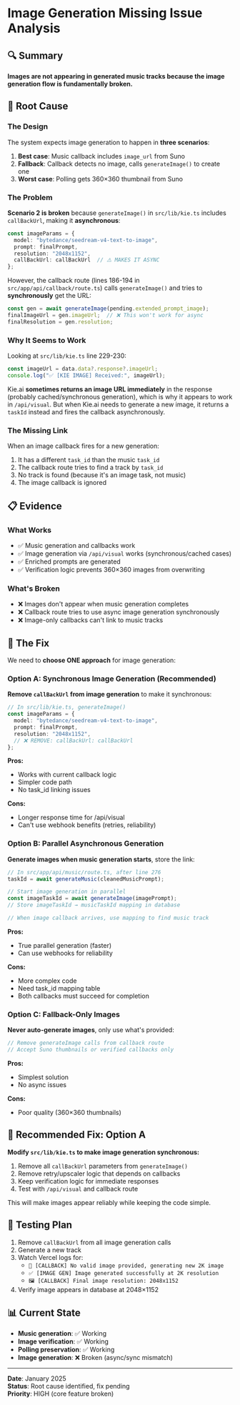 # Image Generation Missing Issue Analysis

## 🔍 Summary

**Images are not appearing in generated music tracks because the image generation flow is fundamentally broken.**

## 🐛 Root Cause

### The Design
The system expects image generation to happen in **three scenarios**:

1. **Best case**: Music callback includes `image_url` from Suno
2. **Fallback**: Callback detects no image, calls `generateImage()` to create one
3. **Worst case**: Polling gets 360×360 thumbnail from Suno

### The Problem
**Scenario 2 is broken** because `generateImage()` in `src/lib/kie.ts` includes `callBackUrl`, making it **asynchronous**:

```typescript
const imageParams = {
  model: "bytedance/seedream-v4-text-to-image",
  prompt: finalPrompt,
  resolution: "2048x1152",
  callBackUrl: callBackUrl  // ⚠️ MAKES IT ASYNC
};
```

However, the callback route (lines 186-194 in `src/app/api/callback/route.ts`) calls `generateImage()` and tries to **synchronously** get the URL:

```typescript
const gen = await generateImage(pending.extended_prompt_image);
finalImageUrl = gen.imageUrl;  // ❌ This won't work for async
finalResolution = gen.resolution;
```

### Why It Seems to Work
Looking at `src/lib/kie.ts` line 229-230:
```typescript
const imageUrl = data.data?.response?.imageUrl;
console.log("✅ [KIE IMAGE] Received:", imageUrl);
```

Kie.ai **sometimes returns an image URL immediately** in the response (probably cached/synchronous generation), which is why it appears to work in `/api/visual`. But when Kie.ai needs to generate a new image, it returns a `taskId` instead and fires the callback asynchronously.

### The Missing Link
When an image callback fires for a new generation:
1. It has a different `task_id` than the music `task_id`
2. The callback route tries to find a track by `task_id`
3. No track is found (because it's an image task, not music)
4. The image callback is ignored

## 📋 Evidence

### What Works
- ✅ Music generation and callbacks work
- ✅ Image generation via `/api/visual` works (synchronous/cached cases)
- ✅ Enriched prompts are generated
- ✅ Verification logic prevents 360×360 images from overwriting

### What's Broken
- ❌ Images don't appear when music generation completes
- ❌ Callback route tries to use async image generation synchronously
- ❌ Image-only callbacks can't link to music tracks

## 🔧 The Fix

We need to **choose ONE approach** for image generation:

### Option A: Synchronous Image Generation (Recommended)
**Remove `callBackUrl` from image generation** to make it synchronous:

```typescript
// In src/lib/kie.ts, generateImage()
const imageParams = {
  model: "bytedance/seedream-v4-text-to-image",
  prompt: finalPrompt,
  resolution: "2048x1152",
  // ❌ REMOVE: callBackUrl: callBackUrl
};
```

**Pros:**
- Works with current callback logic
- Simpler code path
- No task_id linking issues

**Cons:**
- Longer response time for /api/visual
- Can't use webhook benefits (retries, reliability)

### Option B: Parallel Asynchronous Generation
**Generate images when music generation starts**, store the link:

```typescript
// In src/app/api/music/route.ts, after line 276
taskId = await generateMusic(cleanedMusicPrompt);

// Start image generation in parallel
const imageTaskId = await generateImage(imagePrompt);
// Store imageTaskId → musicTaskId mapping in database

// When image callback arrives, use mapping to find music track
```

**Pros:**
- True parallel generation (faster)
- Can use webhooks for reliability

**Cons:**
- More complex code
- Need task_id mapping table
- Both callbacks must succeed for completion

### Option C: Fallback-Only Images
**Never auto-generate images**, only use what's provided:

```typescript
// Remove generateImage calls from callback route
// Accept Suno thumbnails or verified callbacks only
```

**Pros:**
- Simplest solution
- No async issues

**Cons:**
- Poor quality (360×360 thumbnails)

## 🎯 Recommended Fix: Option A

**Modify `src/lib/kie.ts` to make image generation synchronous:**

1. Remove all `callBackUrl` parameters from `generateImage()`
2. Remove retry/upscaler logic that depends on callbacks
3. Keep verification logic for immediate responses
4. Test with `/api/visual` and callback route

This will make images appear reliably while keeping the code simple.

## 🧪 Testing Plan

1. Remove `callBackUrl` from all image generation calls
2. Generate a new track
3. Watch Vercel logs for:
   - `🎨 [CALLBACK] No valid image provided, generating new 2K image`
   - `✅ [IMAGE GEN] Image generated successfully at 2K resolution`
   - `🖼️ [CALLBACK] Final image resolution: 2048x1152`
4. Verify image appears in database at 2048×1152

## 📊 Current State

- **Music generation**: ✅ Working
- **Image verification**: ✅ Working
- **Polling preservation**: ✅ Working
- **Image generation**: ❌ Broken (async/sync mismatch)

---

**Date**: January 2025  
**Status**: Root cause identified, fix pending  
**Priority**: HIGH (core feature broken)

